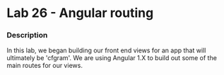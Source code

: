 # Lab 26 - Angular routing

### Description
In this lab, we began building our front end views for an app that will ultimately be 'cfgram'. We are using Angular 1.X to build out some of the main routes for our views.
